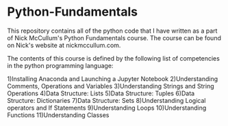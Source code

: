 # Python-Fundamentals
This repository contains all of the python code that I have written as a part of Nick McCullum's Python Fundamentals course. The course can be found on Nick's website at nickmccullum.com.

The contents of this course is defined by the following list of competencies in the python programming language:

1)Installing Anaconda and Launching a Jupyter Notebook
2)Understanding Comments, Operations and Variables
3)Understanding Strings and String Operations
4)Data Structure: Lists
5)Data Structure: Tuples
6)Data Structure: Dictionaries
7)Data Structure: Sets
8)Understanding Logical operators and If Statements
9)Understanding Loops 
10)Understanding Functions
11)Understanding Classes
